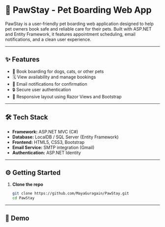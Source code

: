 # 🐾 PawStay - Pet Boarding Web App

PawStay is a user-friendly pet boarding web application designed to help pet owners book safe and reliable care for their pets. Built with ASP.NET and Entity Framework, it features appointment scheduling, email notifications, and a clean user experience.

---

## ✨ Features

- 🐶 Book boarding for dogs, cats, or other pets
- 🗓️ View availability and manage bookings
- 📧 Email notifications for confirmation
- 🔒 Secure user authentication
- 🧩 Responsive layout using Razor Views and Bootstrap

---

## 🛠️ Tech Stack

- **Framework:** ASP.NET MVC (C#)
- **Database:** LocalDB / SQL Server (Entity Framework)
- **Frontend:** HTML5, CSS3, Bootstrap
- **Email Service:** SMTP integration (Gmail)
- **Authentication:** ASP.NET Identity

---

## ⚙️ Getting Started

1. **Clone the repo**  
   ```bash
   git clone https://github.com/MayaGuragain/PawStay.git
   cd PawStay
   
---

## 👀 Demo
